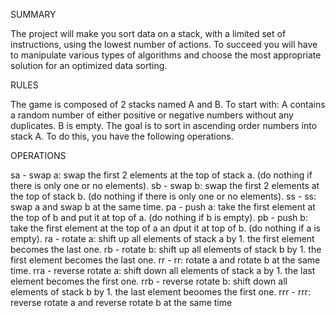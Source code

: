 SUMMARY

The project will make you sort data on a stack, with a limited set of instructions, using the lowest number of actions. To succeed you will have to manipulate various types of algorithms and choose the most appropriate solution for an optimized data sorting.

RULES

The game is composed of 2 stacks named A and B.
To start with:
A contains a random number of either positive or negative numbers without any duplicates.
B is empty.
The goal is to sort in ascending order numbers into stack A.
To do this, you have the following operations.

OPERATIONS

sa - swap a: swap the first 2 elements at the top of stack a. (do nothing if there is only one or no elements).
sb - swap b: swap the first 2 elements at the top of stack b. (do nothing if there is only one or no elements).
ss - ss: swap a and swap b at the same time.
pa - push a: take the first element at the top of b and put it at top of a. (do nothing if b is empty).
pb - push b: take the first element at the top of a an dput it at top of b. (do nothing if a is empty).
ra - rotate a: shift up all elements of stack a by 1. the first element becomes the last one.
rb - rotate b: shift up all elements of stack b by 1. the first element becomes the last one.
rr - rr: rotate a and rotate b at the same time.
rra - reverse rotate a: shift down all elements of stack a by 1. the last element becomes the first one.
rrb - reverse rotate b: shift down all elements of stack b by 1. the last element beoomes the first one.
rrr - rrr: reverse rotate a and reverse rotate b at the same time
